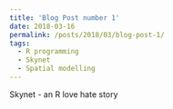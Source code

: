 ```yaml
---
title: 'Blog Post number 1'
date: 2018-03-16
permalink: /posts/2018/03/blog-post-1/
tags:
  - R programming
  - Skynet
  - Spatial modelling
---
```


Skynet - an R love hate story

